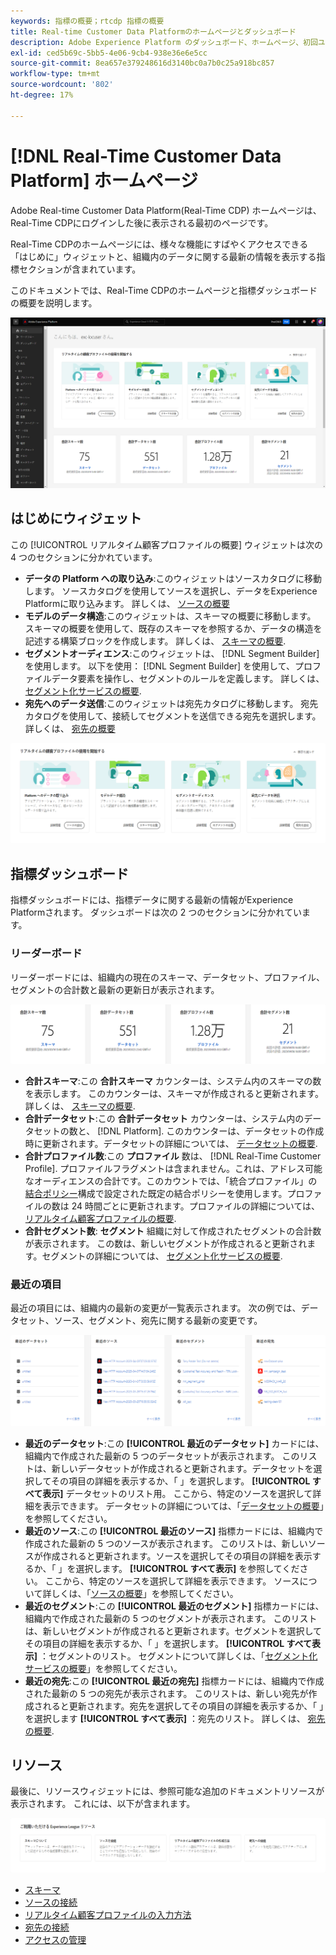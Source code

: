 ```yaml
---
keywords: 指標の概要；rtcdp 指標の概要
title: Real-time Customer Data Platformのホームページとダッシュボード
description: Adobe Experience Platform のダッシュボード、ホームページ、初回ユーザーエクスペリエンス
exl-id: ced5b69c-5bb5-4e06-9cb4-938e36e6e5cc
source-git-commit: 8ea657e379248616d3140bc0a7b0c25a918bc857
workflow-type: tm+mt
source-wordcount: '802'
ht-degree: 17%

---
```


# [!DNL Real-Time Customer Data Platform] ホームページ

Adobe Real-time Customer Data Platform(Real-Time CDP) ホームページは、Real-Time CDPにログインした後に表示される最初のページです。

Real-Time CDPのホームページには、様々な機能にすばやくアクセスできる「はじめに」ウィジェットと、組織内のデータに関する最新の情報を表示する指標セクションが含まれています。

このドキュメントでは、Real-Time CDPのホームページと指標ダッシュボードの概要を説明します。

![Platform UI のホームページ。](assets/platform-home/home.png)

## はじめにウィジェット

この [!UICONTROL リアルタイム顧客プロファイルの概要] ウィジェットは次の 4 つのセクションに分かれています。

* **データの Platform への取り込み**:このウィジェットはソースカタログに移動します。 ソースカタログを使用してソースを選択し、データをExperience Platformに取り込みます。 詳しくは、 [ソースの概要](../sources/home.md)
* **モデルのデータ構造**:このウィジェットは、スキーマの概要に移動します。 スキーマの概要を使用して、既存のスキーマを参照するか、データの構造を記述する構築ブロックを作成します。 詳しくは、 [スキーマの概要](../xdm/home.md).
* **セグメントオーディエンス**:このウィジェットは、 [!DNL Segment Builder] を使用します。 以下を使用： [!DNL Segment Builder] を使用して、プロファイルデータ要素を操作し、セグメントのルールを定義します。 詳しくは、 [セグメント化サービスの概要](../segmentation/home.md).
* **宛先へのデータ送信**:このウィジェットは宛先カタログに移動します。 宛先カタログを使用して、接続してセグメントを送信できる宛先を選択します。 詳しくは、 [宛先の概要](../destinations/home.md)

![はじめにウィジェットを表示する Platform UI ホームページ](assets/platform-home/getting-started-widget.png)

## 指標ダッシュボード

指標ダッシュボードには、指標データに関する最新の情報がExperience Platformされます。 ダッシュボードは次の 2 つのセクションに分かれています。

### リーダーボード

リーダーボードには、組織内の現在のスキーマ、データセット、プロファイル、セグメントの合計数と最新の更新日が表示されます。

![Platform UI ホームページのリーダーボードの節。](assets/platform-home/leaderboard.png)

* **合計スキーマ**:この **合計スキーマ** カウンターは、システム内のスキーマの数を表示します。 このカウンターは、スキーマが作成されると更新されます。 詳しくは、 [スキーマの概要](../xdm/home.md).
* **合計データセット**:この **合計データセット** カウンターは、システム内のデータセットの数と、 [!DNL Platform]. このカウンターは、データセットの作成時に更新されます。データセットの詳細については、 [データセットの概要](../catalog/datasets/overview.md).
* **合計プロファイル数**:この **プロファイル** 数は、 [!DNL Real-Time Customer Profile]. プロファイルフラグメントは含まれません。これは、アドレス可能なオーディエンスの合計です。このカウントでは、「統合プロファイル」の[結合ポリシー](profile/merge-policies.md)構成で設定された既定の結合ポリシーを使用します。プロファイルの数は 24 時間ごとに更新されます。プロファイルの詳細については、 [リアルタイム顧客プロファイルの概要](../profile/home.md).
* **合計セグメント数**: **セグメント** 組織に対して作成されたセグメントの合計数が表示されます。 この数は、新しいセグメントが作成されると更新されます。セグメントの詳細については、 [セグメント化サービスの概要](../segmentation/home.md).

### 最近の項目

最近の項目には、組織内の最新の変更が一覧表示されます。 次の例では、データセット、ソース、セグメント、宛先に関する最新の変更です。

![Platform UI ホームページの最近の項目の節。](assets/platform-home/recent-items.png)

* **最近のデータセット**:この **[!UICONTROL 最近のデータセット]** カードには、組織内で作成された最新の 5 つのデータセットが表示されます。 このリストは、新しいデータセットが作成されると更新されます。データセットを選択してその項目の詳細を表示するか、「 」を選択します。 **[!UICONTROL すべて表示]** データセットのリスト用。 ここから、特定のソースを選択して詳細を表示できます。 データセットの詳細については、「[データセットの概要](../catalog/datasets/overview.md)」を参照してください。
* **最近のソース**:この **[!UICONTROL 最近のソース]** 指標カードには、組織内で作成された最新の 5 つのソースが表示されます。 このリストは、新しいソースが作成されると更新されます。ソースを選択してその項目の詳細を表示するか、「 」を選択します。 **[!UICONTROL すべて表示]** を参照してください。 ここから、特定のソースを選択して詳細を表示できます。 ソースについて詳しくは、「[ソースの概要](../sources/home.md)」を参照してください。
* **最近のセグメント**:この **[!UICONTROL 最近のセグメント]** 指標カードには、組織内で作成された最新の 5 つのセグメントが表示されます。 このリストは、新しいセグメントが作成されると更新されます。セグメントを選択してその項目の詳細を表示するか、「 」を選択します。 **[!UICONTROL すべて表示]** ：セグメントのリスト。 セグメントについて詳しくは、「[セグメント化サービスの概要](../segmentation/home.md)」を参照してください。
* **最近の宛先**:この **[!UICONTROL 最近の宛先]** 指標カードには、組織内で作成された最新の 5 つの宛先が表示されます。 このリストは、新しい宛先が作成されると更新されます。宛先を選択してその項目の詳細を表示するか、「 」を選択します **[!UICONTROL すべて表示]** ：宛先のリスト。 詳しくは、 [宛先の概要](../destinations/home.md).

## リソース

最後に、リソースウィジェットには、参照可能な追加のドキュメントリソースが表示されます。 これには、以下が含まれます。

![Platform UI ホームページのリソース節。](assets/platform-home/resources.png)

* [スキーマ](../xdm/schema/composition.md)
* [ソースの接続](../sources/home.md)
* [リアルタイム顧客プロファイルの入力方法](../profile/home.md)
* [宛先の接続](../destinations/home.md)
* [アクセスの管理](../access-control/abac/overview.md)

<!-- ### Successful profile records

In the leaderboard **[!UICONTROL Successful profile records]** shows the total number of records that have been successfully processed into the profile.

There is also a metric card that shows the percentage of successful records. Select **[!UICONTROL View datasets]** to see more details about the profile records. Hover over the colored area of the graph to see additional details:

![image](assets/home-profilerecords-details.PNG)

The number of successful profile records is updated hourly. 

For more information about profiles, see [A unified view of your customer in Real-Time CDP](profile/profile-overview.md).

### Total profile records

The **[!UICONTROL Total profile records]** metric card shows the total number of data records enabled to feed into the profiles, and the percentage that are successful, updated once per day. This does not include all data in the data lake, because some data might not be enabled to feed into the profiles.

 Hover over the colored area of the graph to see additional details about the successful profiles:

![image](assets/home-profile-details.PNG)

Select **[!UICONTROL View profiles]** to see more details about the profile records.

For more information about profiles, see [A unified view of your customer in Real-Time CDP](profile/profile-overview.md).

For more information about viewing a specific profile, see [Profile viewer](profile/profile-viewer.md).

### Failed profile records

In the leaderboard, **[!UICONTROL Failed profile records]** counts the number of records that failed to process into the profile.

The **[!UICONTROL Failed profile records]** metric card shows this count, and includes a graphical representation that helps you see how failures have trended during the time shown below the graphic. This chart is updated hourly. Select **[!UICONTROL View datasets]** to see more details about the profile records.

The number of failed profile records is updated hourly. -->
